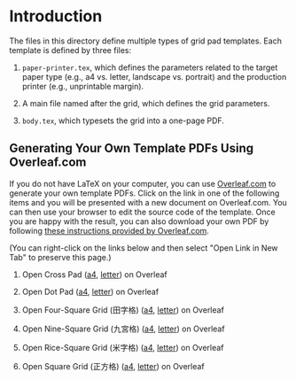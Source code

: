 # Introduction

The files in this directory define multiple types of grid pad templates. Each
template is defined by three files:

1. `paper-printer.tex`, which defines the parameters related to the target paper
   type (e.g., a4 vs. letter, landscape vs. portrait) and the production printer
   (e.g., unprintable margin).

2. A main file named after the grid, which defines the grid parameters.

3. `body.tex`, which typesets the grid into a one-page PDF.

## Generating Your Own Template PDFs Using Overleaf.com

If you do not have LaTeX on your computer, you can use
[Overleaf.com](https://overleaf.com) to generate your own template PDFs. Click on the
link in one of the following items and you will be presented with a new document on
Overleaf.com. You can then use your browser to edit the source code of the template.
Once you are happy with the result, you can also download your own PDF by following
[these instructions provided by
Overleaf.com](https://www.overleaf.com/learn/how-to/Exporting_your_work_from_Overleaf).

(You can right-click on the links below and then select "Open Link in New Tab"
to preserve this page.)

1. Open Cross Pad
   ([a4](https://www.overleaf.com/docs?engine=xelatex&snip_uri[]=https://raw.githubusercontent.com/maverickwoo/paperpad-templates/alpha/grid/body.tex&snip_uri[]=https://raw.githubusercontent.com/maverickwoo/paperpad-templates/alpha/grid/cross-pad.tex&snip_uri[]=https://raw.githubusercontent.com/maverickwoo/paperpad-templates/alpha/grid/paper-printer-a4.tex&snip_name[]=body.tex&snip_name[]=cross-pad.tex&snip_name[]=paper-printer.tex),
   [letter](https://www.overleaf.com/docs?engine=xelatex&snip_uri[]=https://raw.githubusercontent.com/maverickwoo/paperpad-templates/alpha/grid/body.tex&snip_uri[]=https://raw.githubusercontent.com/maverickwoo/paperpad-templates/alpha/grid/cross-pad.tex&snip_uri[]=https://raw.githubusercontent.com/maverickwoo/paperpad-templates/alpha/grid/paper-printer.tex))
   on Overleaf

2. Open Dot Pad
   ([a4](https://www.overleaf.com/docs?engine=xelatex&snip_uri[]=https://raw.githubusercontent.com/maverickwoo/paperpad-templates/alpha/grid/body.tex&snip_uri[]=https://raw.githubusercontent.com/maverickwoo/paperpad-templates/alpha/grid/dot-pad.tex&snip_uri[]=https://raw.githubusercontent.com/maverickwoo/paperpad-templates/alpha/grid/paper-printer-a4.tex&snip_name[]=body.tex&snip_name[]=dot-pad.tex&snip_name[]=paper-printer.tex),
   [letter](https://www.overleaf.com/docs?engine=xelatex&snip_uri[]=https://raw.githubusercontent.com/maverickwoo/paperpad-templates/alpha/grid/body.tex&snip_uri[]=https://raw.githubusercontent.com/maverickwoo/paperpad-templates/alpha/grid/dot-pad.tex&snip_uri[]=https://raw.githubusercontent.com/maverickwoo/paperpad-templates/alpha/grid/paper-printer.tex))
   on Overleaf

3. Open Four-Square Grid (田字格)
   ([a4](https://www.overleaf.com/docs?engine=xelatex&snip_uri[]=https://raw.githubusercontent.com/maverickwoo/paperpad-templates/alpha/grid/body.tex&snip_uri[]=https://raw.githubusercontent.com/maverickwoo/paperpad-templates/alpha/grid/four-square.tex&snip_uri[]=https://raw.githubusercontent.com/maverickwoo/paperpad-templates/alpha/grid/paper-printer-a4.tex&snip_name[]=body.tex&snip_name[]=four-square.tex&snip_name[]=paper-printer.tex),
   [letter](https://www.overleaf.com/docs?engine=xelatex&snip_uri[]=https://raw.githubusercontent.com/maverickwoo/paperpad-templates/alpha/grid/body.tex&snip_uri[]=https://raw.githubusercontent.com/maverickwoo/paperpad-templates/alpha/grid/four-square.tex&snip_uri[]=https://raw.githubusercontent.com/maverickwoo/paperpad-templates/alpha/grid/paper-printer.tex))
   on Overleaf

4. Open Nine-Square Grid (九宮格)
   ([a4](https://www.overleaf.com/docs?engine=xelatex&snip_uri[]=https://raw.githubusercontent.com/maverickwoo/paperpad-templates/alpha/grid/body.tex&snip_uri[]=https://raw.githubusercontent.com/maverickwoo/paperpad-templates/alpha/grid/nine-square.tex&snip_uri[]=https://raw.githubusercontent.com/maverickwoo/paperpad-templates/alpha/grid/paper-printer-a4.tex&snip_name[]=body.tex&snip_name[]=nine-square.tex&snip_name[]=paper-printer.tex),
   [letter](https://www.overleaf.com/docs?engine=xelatex&snip_uri[]=https://raw.githubusercontent.com/maverickwoo/paperpad-templates/alpha/grid/body.tex&snip_uri[]=https://raw.githubusercontent.com/maverickwoo/paperpad-templates/alpha/grid/nine-square.tex&snip_uri[]=https://raw.githubusercontent.com/maverickwoo/paperpad-templates/alpha/grid/paper-printer.tex))
   on Overleaf

5. Open Rice-Square Grid (米字格)
   ([a4](https://www.overleaf.com/docs?engine=xelatex&snip_uri[]=https://raw.githubusercontent.com/maverickwoo/paperpad-templates/alpha/grid/body.tex&snip_uri[]=https://raw.githubusercontent.com/maverickwoo/paperpad-templates/alpha/grid/rice-square.tex&snip_uri[]=https://raw.githubusercontent.com/maverickwoo/paperpad-templates/alpha/grid/paper-printer-a4.tex&snip_name[]=body.tex&snip_name[]=rice-square.tex&snip_name[]=paper-printer.tex),
   [letter](https://www.overleaf.com/docs?engine=xelatex&snip_uri[]=https://raw.githubusercontent.com/maverickwoo/paperpad-templates/alpha/grid/body.tex&snip_uri[]=https://raw.githubusercontent.com/maverickwoo/paperpad-templates/alpha/grid/rice-square.tex&snip_uri[]=https://raw.githubusercontent.com/maverickwoo/paperpad-templates/alpha/grid/paper-printer.tex))
   on Overleaf

6. Open Square Grid (正方格)
   ([a4](https://www.overleaf.com/docs?engine=xelatex&snip_uri[]=https://raw.githubusercontent.com/maverickwoo/paperpad-templates/alpha/grid/body.tex&snip_uri[]=https://raw.githubusercontent.com/maverickwoo/paperpad-templates/alpha/grid/square.tex&snip_uri[]=https://raw.githubusercontent.com/maverickwoo/paperpad-templates/alpha/grid/paper-printer-a4.tex&snip_name[]=body.tex&snip_name[]=square.tex&snip_name[]=paper-printer.tex),
   [letter](https://www.overleaf.com/docs?engine=xelatex&snip_uri[]=https://raw.githubusercontent.com/maverickwoo/paperpad-templates/alpha/grid/body.tex&snip_uri[]=https://raw.githubusercontent.com/maverickwoo/paperpad-templates/alpha/grid/square.tex&snip_uri[]=https://raw.githubusercontent.com/maverickwoo/paperpad-templates/alpha/grid/paper-printer.tex))
   on Overleaf
